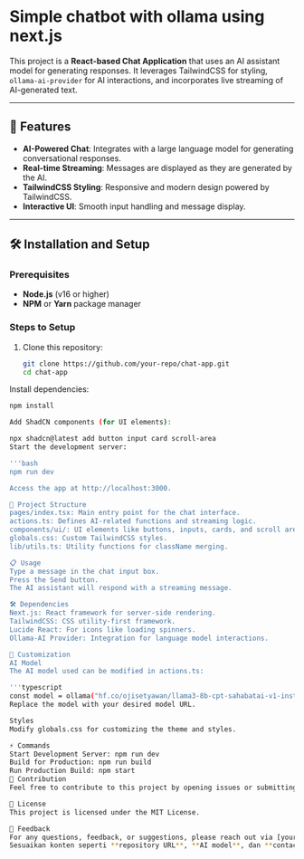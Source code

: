 # Simple chatbot with ollama using next.js

This project is a **React-based Chat Application** that uses an AI assistant model for generating responses. It leverages TailwindCSS for styling, `ollama-ai-provider` for AI interactions, and incorporates live streaming of AI-generated text.

---

## 🚀 Features
- **AI-Powered Chat**: Integrates with a large language model for generating conversational responses.
- **Real-time Streaming**: Messages are displayed as they are generated by the AI.
- **TailwindCSS Styling**: Responsive and modern design powered by TailwindCSS.
- **Interactive UI**: Smooth input handling and message display.

---

## 🛠️ Installation and Setup

### Prerequisites
- **Node.js** (v16 or higher)
- **NPM** or **Yarn** package manager

### Steps to Setup
1. Clone this repository:
   ```bash
   git clone https://github.com/your-repo/chat-app.git
   cd chat-app

Install dependencies:

   ```bash 
   npm install

Add ShadCN components (for UI elements):

npx shadcn@latest add button input card scroll-area
Start the development server:

'''bash
npm run dev

Access the app at http://localhost:3000.

📂 Project Structure
pages/index.tsx: Main entry point for the chat interface.
actions.ts: Defines AI-related functions and streaming logic.
components/ui/: UI elements like buttons, inputs, cards, and scroll areas.
globals.css: Custom TailwindCSS styles.
lib/utils.ts: Utility functions for className merging.

📋 Usage
Type a message in the chat input box.
Press the Send button.
The AI assistant will respond with a streaming message.

🛠️ Dependencies
Next.js: React framework for server-side rendering.
TailwindCSS: CSS utility-first framework.
Lucide React: For icons like loading spinners.
Ollama-AI Provider: Integration for language model interactions.

📘 Customization
AI Model
The AI model used can be modified in actions.ts:

'''typescript
const model = ollama("hf.co/ojisetyawan/llama3-8b-cpt-sahabatai-v1-instruct-Q4_K_M-GGUF");
Replace the model with your desired model URL.

Styles
Modify globals.css for customizing the theme and styles.

⚡ Commands
Start Development Server: npm run dev
Build for Production: npm run build
Run Production Build: npm start
🤝 Contribution
Feel free to contribute to this project by opening issues or submitting pull requests.

📄 License
This project is licensed under the MIT License.

💬 Feedback
For any questions, feedback, or suggestions, please reach out via [your contact information].
Sesuaikan konten seperti **repository URL**, **AI model**, dan **contact information** sesuai 

